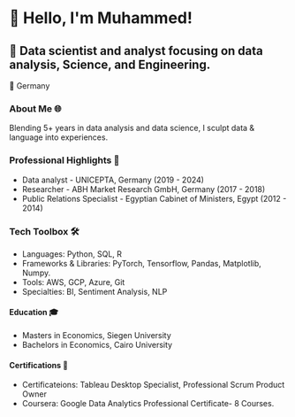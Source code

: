 # 👋 Hello, I'm Muhammed!

## 🚀 Data scientist and analyst focusing on data analysis, Science, and Engineering.

📍 Germany

### About Me 🌐

Blending 5+ years in data analysis and data science, I sculpt data & language into experiences.

### Professional Highlights 🌟
- Data analyst - UNICEPTA, Germany (2019 - 2024)
- Researcher - ABH Market Research GmbH, Germany (2017 - 2018)
- Public Relations Specialist - Egyptian Cabinet of Ministers, Egypt (2012 - 2014)

### Tech Toolbox 🛠️
- Languages: Python, SQL, R
- Frameworks & Libraries: PyTorch, Tensorflow, Pandas, Matplotlib, Numpy.
- Tools: AWS, GCP, Azure, Git
- Specialties: BI, Sentiment Analysis, NLP

#### Education 🎓
- Masters in Economics, Siegen University
- Bachelors in Economics, Cairo University

#### Certifications 📜
- Certificateions: Tableau Desktop Specialist, Professional Scrum Product Owner 
- Coursera: Google Data Analytics Professional Certificate- 8 Courses.






